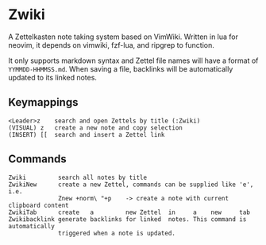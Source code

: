 # Zwiki

A Zettelkasten note taking system based on VimWiki. Written in lua for neovim, it depends on vimwiki, fzf-lua, and ripgrep to function.

It only supports markdown syntax and Zettel file names will have a format of
`YYMMDD-HHMMSS.md`. When saving a file, backlinks will be automatically updated to its
linked notes.

## Keymappings

```
<Leader>z    search and open Zettels by title (:Zwiki)
(VISUAL) z   create a new note and copy selection
(INSERT) [[  search and insert a Zettel link
```

## Commands

```
Zwiki         search all notes by title
ZwikiNew      create a new Zettel, commands can be supplied like 'e', i.e.
              Znew +norm\ "+p    -> create a note with current clipboard content
ZwikiTab      create   a         new Zettel  in     a    new     tab
Zwikibacklink generate backlinks for linked  notes. This command is automatically
              triggered when a note is updated.
```
